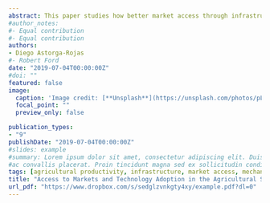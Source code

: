 ```yaml
---
abstract: This paper studies how better market access through infrastructure improvements leads to the adoption of new agricultural technologies. In particular, I study the case of Brazil, and how the construction of the federal highway network from 1950 to 2000 affected the modernization of the agricultural sector. To address endogeneity concerns, I use the creation of Brasilia, and the project to connect it to the state capitals, as a natural experiment. I build a predicted network of highways by computing the cheapest way to connect the state capitals with Brasilia and use it to instrument market access. I find that municipalities where market access increased adopted new agricultural inputs such as fertilizers and pesticides, improving agricultural productivity as a result. Market access also increased the machinery and equipment used for production, but only when Brazil deregulated its agricultural markets and opened to international trade, after 1990.
#author_notes:
#- Equal contribution
#- Equal contribution
authors:
- Diego Astorga-Rojas
#- Robert Ford
date: "2019-07-04T00:00:00Z"
#doi: ""
featured: false
image:
  caption: 'Image credit: [**Unsplash**](https://unsplash.com/photos/pLCdAaMFLTE)'
  focal_point: ""
  preview_only: false

publication_types:
- "9"
publishDate: "2019-07-04T00:00:00Z"
#slides: example
#summary: Lorem ipsum dolor sit amet, consectetur adipiscing elit. Duis posuere tellus
#ac convallis placerat. Proin tincidunt magna sed ex sollicitudin condimentum.
tags: [agricultural productivity, infrastructure, market access, mechanization]
title: "Access to Markets and Technology Adoption in the Agricultural Sector: Evidence from Brazil"
url_pdf: "https://www.dropbox.com/s/sedglzvnkgty4xy/example.pdf?dl=0"
---
```

